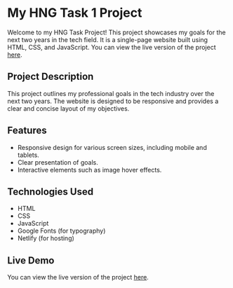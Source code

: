
# My HNG Task 1 Project

Welcome to my HNG Task Project! This project showcases my goals for the next two years in the tech field. It is a single-page website built using HTML, CSS, and JavaScript. You can view the live version of the project [here](https://hng-frontend-task-one.vercel.app/).


## Project Description

This project outlines my professional goals in the tech industry over the next two years. The website is designed to be responsive and provides a clear and concise layout of my objectives.

## Features

- Responsive design for various screen sizes, including mobile and tablets.
- Clear presentation of goals.
- Interactive elements such as image hover effects.

## Technologies Used

- HTML
- CSS
- JavaScript
- Google Fonts (for typography)
- Netlify (for hosting)


## Live Demo

You can view the live version of the project [here](https://hng-frontend-task-one.vercel.app/).



